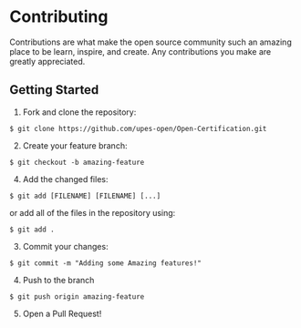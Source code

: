 # Contributing 

Contributions are what make the open source community such an amazing place to be learn, inspire, and create. Any contributions you make are greatly appreciated.

## Getting Started

1. Fork and clone the repository:
```
$ git clone https://github.com/upes-open/Open-Certification.git
```

2. Create your feature branch: 
```
$ git checkout -b amazing-feature
```

4. Add the changed files:
```
$ git add [FILENAME] [FILENAME] [...]
```
or add all of the files in the repository using: 

```
$ git add . 
```

3. Commit your changes:
```
$ git commit -m "Adding some Amazing features!"
```

4. Push to the branch
```
$ git push origin amazing-feature
```

5. Open a Pull Request!
